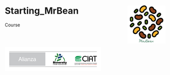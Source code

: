 <link href="style.css" rel="stylesheet"></link>

# Starting_MrBean <img src="images/logo.png" width="120px" align="right"/>
Course

<br><br>



<img src="images/Alianza_logo_ancho_espanol.png" width="60%"  class="center"/>

